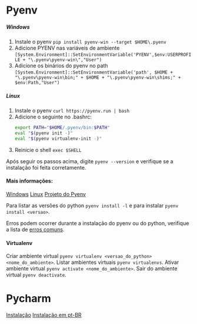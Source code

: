 # Pyenv
##### Windows
1. Instale o pyenv `pip install pyenv-win --target $HOME\.pyenv`
2. Adicione PYENV nas variáveis de ambiente `[System.Environment]::SetEnvironmentVariable('PYENV',$env:USERPROFILE + "\.pyenv\pyenv-win\","User")`
3. Adicione os binários do pyenv no path `[System.Environment]::SetEnvironmentVariable('path', $HOME + "\.pyenv\pyenv-win\bin;" + $HOME + "\.pyenv\pyenv-win\shims;" + $env:Path,"User")`

##### Linux
1. Instale o pyenv `curl https://pyenv.run | bash`
2. Adicione o seguinte no .bashrc:
    ```sh
    export PATH="$HOME/.pyenv/bin:$PATH"
    eval "$(pyenv init -)"
    eval "$(pyenv virtualenv-init -)"
    ```
3. Reinicie o shell `exec $SHELL`

Após seguir os passos acima, digite `pyenv --version` e verifique se a instalação foi feita corretamente.

#### Mais informações:
[Windows](https://pypi.org/project/pyenv-win/)
[Linux](https://github.com/pyenv/pyenv-installer)
[Projeto do Pyenv](https://github.com/pyenv/pyenv)

Para listar as versões do python `pyenv install -l` e para instalar `pyenv install <versao>`.

Erros podem ocorrer durante a instalação do pyenv ou do python, verifique a lista de [erros comuns](https://github.com/pyenv/pyenv/wiki/Common-build-problems).

#### Virtualenv
Criar ambiente virtual `pyenv virtualenv <versao_do_python> <nome_do_ambiente>`.
Listar ambientes virtuais `pyenv virtualenvs`.
Ativar ambiente virtual `pyenv activate <nome_do_ambiente>`.
Sair do ambiente virtual `pyenv deactivate`.

# Pycharm
[Instalação](https://www.jetbrains.com/help/pycharm/installation-guide.html)
[Instalação em pt-BR](https://www.jetbrains.com/pt-br/pycharm/download/#section=linux)
